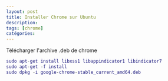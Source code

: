 ```yaml
---
layout: post
title: Installer Chrome sur Ubuntu
description: 
tags: [chrome]
catégories: 
---
```


Télécharger l'archive .deb de chrome

```lua
sudo apt-get install libxss1 libappindicator1 libindicator7
sudo apt-get -f install
sudo dpkg -i google-chrome-stable_current_amd64.deb
```
